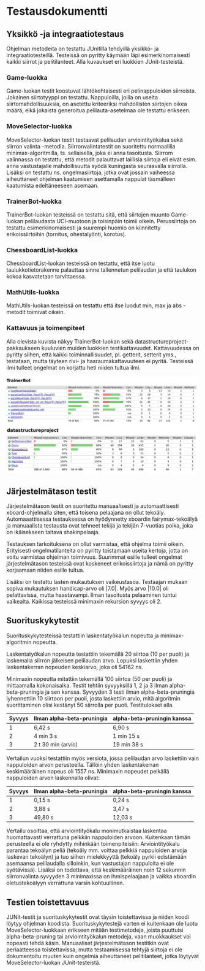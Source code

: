 # Testausdokumentti

## Yksikkö -ja integraatiotestaus

Ohjelman metodeita on testattu JUnitilla tehdyillä yksikkö- ja integraatiotesteillä. Testeissä on pyritty käymään läpi esimerkinomaisesti kaikki siirrot ja pelitilanteet. Alla kuvaukset eri luokkien JUnit-testeistä. 

### Game-luokka

Game-luokan testit koostuvat lähtökohtaisesti eri pelinappuloiden siirroista. Jokainen siirtotyyppi on testattu. Nappuloilla, joilla on useita siirtomahdollisuuksia, on asetettu kriteeriksi mahdollisten siirtojen oikea määrä, eikä jokaista generoitua pelilauta-asetelmaa ole testattu erikseen.

### MoveSelector-luokka

MoveSelector-luokan testit testaavat pelilaudan arviointityökalua sekä siirron valinta -metodia. Siirronvalintatestit on suoritettu normaalilla minimax-algoritmilla, ts. sellaisella, joka ei anna tasoitusta. Siirrom valinnassa on testattu, että metodit palauttavat laillisia siirtoja eli eivät esim. anna vastustajalle mahdollisuutta syödä kuningasta seuraavalla siirrolla. Lisäksi on testattu ns. ongelmasiirtoja, jotka ovat jossain vaiheessa aiheuttaneet ohjelman kaatumisen asettamalla nappulat täsmälleen kaatumista edeltäneeseen asemaan.

### TrainerBot-luokka

TrainerBot-luokan testeissä on testattu sitä, että siirtojen muunto Game-luokan pelilaudasta UCI-muotoon ja toisinpäin toimii oikein. Perussiirtoja on testattu esimerkinomaisesti ja suurempi huomio on kiinnitetty erikoissiirtoihin (tornitus, ohestalyönti, korotus).

### ChessboardList-luokka

ChessboardList-luokan testeissä on testattu, että itse luotu taulukkotietorakenne palauttaa sinne tallennetun pelilaudan ja että taulukon kokoa kasvatetaan tarvittaessa.

### MathUtils-luokka

MathUtils-luokan testeissä on testattu että itse luodut min, max ja abs -metodit toimivat oikein.

### Kattavuus ja toimenpiteet

Alla olevista kuvista näkyy TrainerBot-luokan sekä datastructureproject-pakkaukseen kuuluvien muiden luokkien testikattavuudet. Kattavuudessa on pyritty siihen, että kaikki toiminnallisuudet, pl. getterit, setterit yms., testataan, mutta täyteen rivi- ja haaraumakattavuuteen ei pyritä. Testeissä ilmi tulleet ongelmat on korjattu heti niiden tultua ilmi. 

![Trainerbot](https://github.com/jp-tulijoki/Lastenshakki/blob/master/documentation/pics/jacocoTrainerBot.jpg)
![Datastructureproject](https://github.com/jp-tulijoki/Lastenshakki/blob/master/documentation/pics/jacocoDatastructureproject.jpg)

## Järjestelmätason testit

Järjestelmätason testit on suoritettu manuaalisesti ja automaattisesti xboard-ohjelmalla siten, että toisena pelaajana on ollut tekoäly. Automaaattisessa testauksessa on hyödynnetty xboardin fairymax-tekoälyä ja manuaalista testausta ovat tehneet tekijä ja tekijän 7-vuotias poika, joka on ikäisekseen taitava shakinpelaaja.

Testauksen tarkoituksena on ollut varmistaa, että ohjelma toimii oikein. Erityisesti ongelmatilanteita on pyritty toistamaan useita kertoja, jotta on voitu varmistaa ohjelman toimivuus. Suurimmat esille tulleet ongelmat järjestelmätason testeissä ovat koskeneet erikoissiirtoja ja nämä on pyritty korjaamaan niiden esille tultua.

Lisäksi on testattu lasten mukautuksen vaikeustasoa. Testaajan mukaan sopiva mukautuksen handicap-arvo oli |7.0|. Myös arvo |10.0| oli pelattavissa, mutta haastavampi. Ilman tasoitusta pelaaminen tuntui vaikealta. Kaikissa testeissä minimaxin rekursion syvyys oli 2.

## Suorituskykytestit

Suorituskykytesteissä testattiin laskentatyökalun nopeutta ja minimax-algoritmin nopeutta.

Laskentatyökalun nopeutta testattiin tekemällä 20 siirtoa (10 per puoli) ja laskemalla siirron jälkeisen pelilaudan arvo. Lopuksi laskettiin yhden laskentakerran nopeuden keskiarvo, joka oli 54162 ns.

Minimaxin nopeutta mitattiin tekemällä 100 siirtoa (50 per puoli) ja mittaamalla kokonaisaika. Testit tehtiin syvyyksillä 1, 2 ja 3 ilman alpha-beta-pruningia ja sen kanssa. Syvyyden 3 testi ilman alpha-beta-pruningia lyhennettiin 10 siirtoon per puoli, josta laskettiin arvio, mitä algoritmin suorittaminen olisi kestänyt 50 siirrolla per puoli. Testitulokset alla.

Syvyys | Ilman alpha-beta-pruningia | alpha-beta-pruningin kanssa
--- | --- | ---
1 | 6,42 s | 6,90 s
2 | 4 min 3 s | 1 min 15 s
3 | 2 t 30 min (arvio) | 19 min 38 s

Vertailun vuoksi testattiin myös versiota, jossa pelilaudan arvo laskettiin vain nappuloiden arvon perusteella. Tällöin yhden laskentakerran keskimääräinen nopeus oli 1557 ns. Minimaxin nopeudet pelkällä nappuloiden arvon laskennalla olivat:

Syvyys | Ilman alpha-beta-pruningia | alpha-beta-pruningin kanssa
--- | --- | ---
1 | 0,15 s | 0,24 s
2 | 3,88 s | 3,47 s
3 | 49,80 s | 12,03 s

Vertailu osoittaa, että arviointityökalu monimutkaistaa laskentaa huomattavasti verrattuna pelkkiin nappuloiden arvoon. Kuitenkaan tämän perusteella ei ole ryhdytty mihinkään toimenpiteisiin: Arviointityökalu parantaa tekoälyn peliä (tekoäly mm. voittaa pelkkiä nappuloiden arvoja laskevan tekoälyn) ja tuo siihen mielekkyyttä (tekoäly pyrkii edistämään asemaansa pelilaudalla silloinkin, kun vastustajan nappuloita ei ole syötävissä). Lisäksi on todettava, että keskimääräinen noin 12 sekunnin siirronvalinta syvyyden 3 minimaxissa on ihmispelaajaan ja vaikka xboardin oletustekoälyyn verrattuna varsin kohtuullinen.

## Testien toistettavuus

JUNit-testit ja suorituskykytestit ovat täysin toistettavissa ja niiden koodi löytyy ohjelman koodista. Suorituskykytestejä varten ei kuitenkaan ole luotu MoveSelector-luokkaan erikseen mitään testimetodeja, joista puuttuisi alpha-beta-pruning tai arviointityökalun metodeja, vaan muokkaukset voi nopeasti tehdä käsin. Manuaaliset järjestelmätason testitkin ovat periaatteessa toistettavissa, mutta testaamisessa tehtyjä siirtoja ei ole dokumentoitu muuten kuin ongelmia aiheuttaneet pelitilanteet, jotka löytyvät MoveSelector-luokan JUnit-testeistä.
